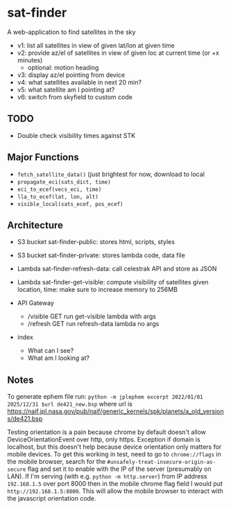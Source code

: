 # sat-finder
A web-application to find satellites in the sky

- v1: list all satellites in view of given lat/lon at given time
- v2: provide az/el of satellites in view of given loc at current time (or +x minutes)
	- optional: motion heading 
- v3: display az/el pointing from device
- v4: what satellites available in next 20 min? 
- v5: what satellite am I pointing at?
- v6: switch from skyfield to custom code

## TODO
- Double check visibility times against STK

## Major Functions
- `fetch_satellite_data()` (just brightest for now, download to local
- `propagate_eci(sats_dict, time)`
- `eci_to_ecef(vecs_eci, time)`
- `lla_to_ecef(lat, lon, alt)`
- `visible_local(sats_ecef, pos_ecef)`


## Architecture
- S3 bucket sat-finder-public: stores html, scripts, styles
- S3 bucket sat-finder-private: stores lambda code, data file
- Lambda sat-finder-refresh-data: call celestrak API and store as JSON
- Lambda sat-finder-get-visible: compute visibility of satellites given location, time: make sure to increase memory to 256MB
- API Gateway
	- /visible GET run get-visible lambda with args
	- /refresh GET run refresh-data lambda no args

- index
	- What can I see?
	- What am I looking at?

## Notes
To generate ephem file run: `python -m jplephem excerpt 2022/01/01 2025/12/31 $url de421_new.bsp` where url is https://naif.jpl.nasa.gov/pub/naif/generic_kernels/spk/planets/a_old_versions/de421.bsp

Testing orientation is a pain because chrome by default doesn't allow DeviceOrientationEvent over http, only https. Exception if domain is localhost, but this doesn't help because device orientation only matters for mobile devices. To get this working in test, need to go to `chrome://flags` in the mobile browser, search for the `#unsafely-treat-insecure-origin-as-secure` flag and set it to enable with the IP of the server (presumably on LAN). If I'm serving (with e.g. `python -m http.server`) from IP address `192.168.1.5` over port 8000 then in the mobile chrome flag field I would put `http://192.168.1.5:8000`. This will allow the mobile browser to interact with the javascript orientation code.
